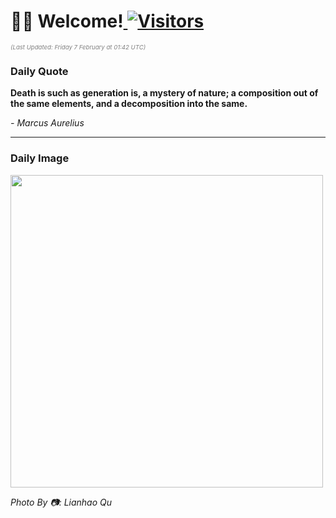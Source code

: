 <h1>👋🏽 Welcome!<a href="https://github.com/OmitNomis/"> <img src="https://visitor-badge.laobi.icu/badge?page_id=OmitNomis" alt="Visitors"></a></h1>

<i><p style="font-size: 0.6rem; color:gray">(Last Updated: Friday 7 February at 01:42 UTC)</p></i>

<h3> Daily Quote </h3>
<b><p>Death is such as generation is, a mystery of nature; a composition out of the same elements, and a decomposition into the same.</p></b>
<i><caption style="font-size: 0.8rem; color:gray;">- Marcus Aurelius</caption></i>


<hr>

<h3>Daily Image</h3>
<a href="https://images.unsplash.com/photo-1735969702825-9b7ea1598391?crop=entropy&cs=srgb&fm=jpg&ixid=M3w2MjM3MzF8MHwxfHJhbmRvbXx8fHx8fHx8fDE3Mzg4OTI1MjR8&ixlib=rb-4.0.3&q=85" target="_blank"><img style="height:500px;" src=https://images.unsplash.com/photo-1735969702825-9b7ea1598391?crop=entropy&cs=srgb&fm=jpg&ixid=M3w2MjM3MzF8MHwxfHJhbmRvbXx8fHx8fHx8fDE3Mzg4OTI1MjR8&ixlib=rb-4.0.3&q=85"/></a>

<i><caption style="font-size: 0.8rem; color:gray;"> Photo By 📷: Lianhao Qu</caption></i>
